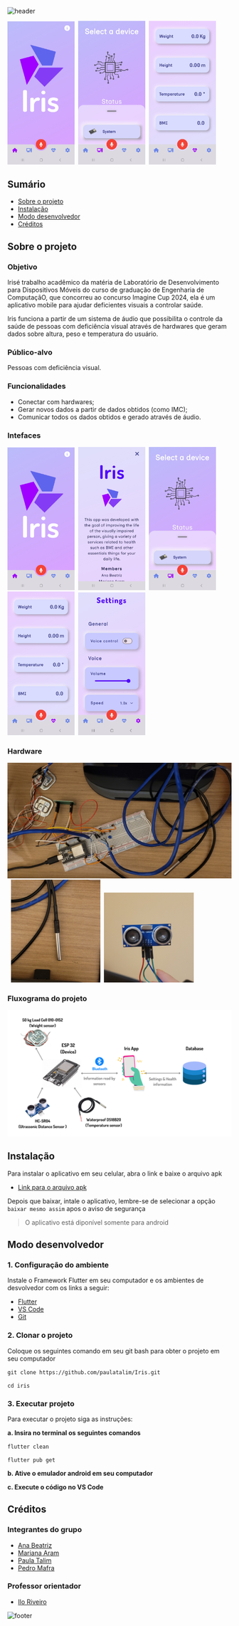 ![header](https://capsule-render.vercel.app/api?type=waving&color=A000FF&fontColor=ffffff&height=220&section=header&text=Iris&fontSize=50&animation=fadeIn&fontAlignY=38&desc=Aplicativo%20de%20Saúde%20para%20Deficientes%20Visuais&descAlignY=55)

<img src="./documentation/screenshots/home_page.jpg" width="30%">&nbsp;
<img src="./documentation/screenshots/devices.jpg" width="30%">&nbsp;
<img src="./documentation/screenshots/information.jpg" width="30%">&nbsp;

## Sumário

- [Sobre o projeto](#sobre-o-projeto)
- [Instalação](#instalação)
- [Modo desenvolvedor](#modo-desenvolvedor)
- [Créditos](#créditos)

## Sobre o projeto

### Objetivo

Irisé trabalho acadêmico da matéria de Laboratório de Desenvolvimento para Dispositivos Móveis do curso de graduação de Engenharia de ComputaçãO, que concorreu ao concurso Imagine Cup 2024, ela é um aplicativo mobile para ajudar deficientes visuais a controlar saúde.

Iris funciona a partir de um sistema de áudio que possibilita o controle da saúde de pessoas com deficiência visual através de hardwares que geram dados sobre altura, peso e temperatura do usuário.

### Público-alvo

Pessoas com deficiência visual.

### Funcionalidades

- Conectar com hardwares;
- Gerar novos dados a partir de dados obtidos (como IMC);
- Comunicar todos os dados obtidos e gerado através de áudio.

### Intefaces

<img src="./documentation/screenshots/home_page.jpg" width="30%">&nbsp;
<img src="./documentation/screenshots/about.jpg" width="30%">&nbsp;
<img src="./documentation/screenshots/devices.jpg" width="30%">&nbsp;
<img src="./documentation/screenshots/information.jpg" width="30%">&nbsp;
<img src="./documentation/screenshots/settings.jpg" width="30%">&nbsp;

### Hardware

<img alt="Hardware" src="./documentation/photos/hardware_foto2.jpg">&nbsp;
<img alt="Sensor de Temperatura" src="./documentation/photos/hardware_foto1.jpg" width="40%">&nbsp;
<img alt="Sensor ultrassônico" src="./documentation/photos/hardware_foto3.jpg" width="40%">&nbsp;

### Fluxograma do projeto

![Fluxograma do sistema](./documentation/Fluxograma%20sistema.png)

## Instalação

Para instalar o aplicativo em seu celular, abra o link e baixe o arquivo apk

- [Link para o arquivo apk](https://drive.google.com/file/d/1NWOhdup8y5AraOV6iu96ClMejNaK75El/view)

Depois que baixar, intale o aplicativo, lembre-se de selecionar a opção `baixar mesmo assim` apos o aviso de segurança

> O aplicativo está diponível somente para android

## Modo desenvolvedor

### 1. Configuração do ambiente

Instale o Framework Flutter em seu computador e os ambientes de desvolvedor com os links a seguir:

- [Flutter](https://docs.flutter.dev/get-started/install)
- [VS Code](https://code.visualstudio.com/download)
- [Git](https://git-scm.com/)

### 2. Clonar o projeto

Coloque os seguintes comando em seu git bash para obter o projeto em seu computador

```
git clone https://github.com/paulatalim/Iris.git
```
```
cd iris
```

### 3. Executar projeto

Para executar o projeto siga as instruções:

**a. Insira no terminal os seguintes comandos**

```
flutter clean
```

```
flutter pub get
```

**b. Ative o emulador android em seu computador**

**c. Execute o código no VS Code**

## Créditos

### Integrantes do grupo

- [Ana Beatriz](https://github.com/Ana-Bea-S)
- [Mariana Aram](https://www.linkedin.com/in/mariana-aram-silva-a766b623b/)
- [Paula Talim](https://www.linkedin.com/in/paulatalim/)
- [Pedro Mafra](https://www.linkedin.com/in/pedro-mafra-vas/)

### Professor orientador

- [Ilo Riveiro](https://www.linkedin.com/in/ilorivero/)

![footer](https://capsule-render.vercel.app/api?type=waving&color=A000FF&height=200&section=footer)
